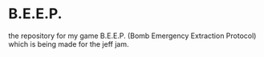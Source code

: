 # B.E.E.P.
the repository for my game B.E.E.P. (Bomb Emergency Extraction Protocol) which is being made for the jeff jam.
